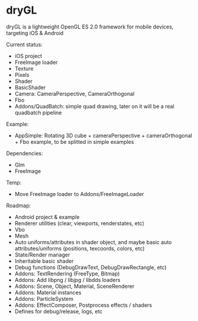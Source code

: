 dryGL
=====

dryGL is a lightweight OpenGL ES 2.0 framework for mobile devices, targeting iOS & Android

Current status:
- iOS project
- FreeImage loader
- Texture
- Pixels
- Shader
- BasicShader
- Camera: CameraPerspective, CameraOrthogonal
- Fbo
- Addons/QuadBatch: simple quad drawing, later on it will be a real quadbatch pipeline

Example:
- AppSimple: Rotating 3D cube + cameraPerspective + cameraOrthogonal + Fbo example, to be splitted in simple examples

Dependencies:
- Glm
- FreeImage

Temp:
- Move FreeImage loader to Addons/FreeImageLoader

Roadmap:
- Android project & example
- Renderer utilities (clear, viewports, renderstates, etc)
- Vbo
- Mesh
- Auto uniforms/attributes in shader object, and maybe basic auto attributes/uniforms (positions, texcoords, colors, etc)
- State/Render manager
- Inheritable basic shader
- Debug functions (DebugDrawText, DebugDrawRectangle, etc)
- Addons: TextRendering (FreeType, Bitmap)
- Addons: Add libpng / libjpg / libdds loaders
- Addons: Scene, Object, Material, SceneRenderer
- Addons: Material instances
- Addons: ParticleSystem
- Addons: EffectComposer, Postprocess effects / shaders
- Defines for debug/release, logs, etc

